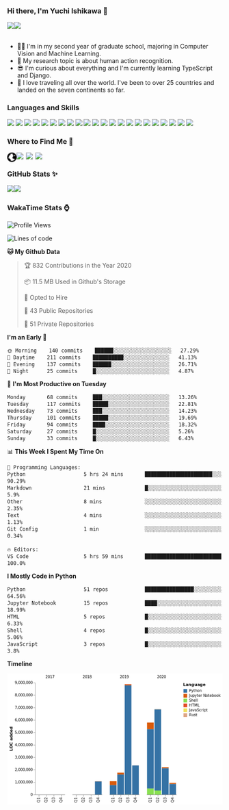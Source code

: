 ### Hi there, I'm Yuchi Ishikawa 🎉

<a href="http://yiskw713.github.io">
<img align="left" src="https://img.shields.io/website?down_color=red&down_message=dwon&label=MY%20WEBSITE&style=for-the-badge&up_message=up&url=http%3A%2F%2Fyiskw713.github.io" />
</a>
<a href="https://twitter.com/yciskw_">
<img align="left" src="https://img.shields.io/twitter/follow/yciskw_?logo=Twitter&style=for-the-badge" />
</a>
<br />
<br />

- 👨‍💻 I'm in my second year of graduate school, majoring in Computer Vision and Machine Learning. 
- 🧪 My research topic is about human action recognition.
- 😎 I'm curious about everything and I'm currently learning TypeScript and Django.
- 🎒 I love traveling all over the world. I've been to over 25 countries and landed on the seven continents so far.

### Languages and Skills

<p>
<img src="https://img.shields.io/badge/-Python-3776AB?style=flat-square&logo=Python&logoColor=white"/>
<img src="https://img.shields.io/badge/-PyTorch-EE4C2C?style=flat-square&logo=PyTorch&logoColor=white"/>
<img src="https://img.shields.io/badge/-pandas-150458?style=flat-square&logo=pandas&logoColor=white"/>
<img src="https://img.shields.io/badge/-Django-092E20?style=flat-square&logo=Django&logoColor=white"/>
<img src="https://img.shields.io/badge/-Rust-000000?style=flat-square&logo=Rust&logoColor=white"/>
<img src="https://img.shields.io/badge/-JavaScript-F7DF1E?style=flat-square&logo=JavaScript&logoColor=black"/>
<img src="https://img.shields.io/badge/-TypeScript-007ACC?style=flat-square&logo=TypeScript&logoColor=white"/>
<img src="https://img.shields.io/badge/-Vue.js-42B883?style=flat-square&logo=Vue.js&logoColor=white"/>
<img src="https://img.shields.io/badge/-Nuxt.js-00C58E?style=flat-square&logo=Vue.js&logoColor=white"/>
<img src="https://img.shields.io/badge/-C++-00599C?style=flat-square&logo=c%2B%2B&logoColor=white"/>
<img src="https://img.shields.io/badge/-HTML5-E34F26?style=flat-square&logo=HTML5&logoColor=white"/>
<img src="https://img.shields.io/badge/-CSS3-1572B6?style=flat-square&logo=CSS3&logoColor=white"/>
<img src="https://img.shields.io/badge/-Sass-1572B6?style=flat-square&logo=SASS&logoColor=white"/>
<img src="https://img.shields.io/badge/-MySQL-F29111?style=flat-square&logo=MySQL&logoColor=white"/>
<img src="https://img.shields.io/badge/-PostgreSQL-F29111?style=flat-square&logo=PostgreSQL&logoColor=white"/>
<img src="https://img.shields.io/badge/-Visual%20Studio%20Code-23A9F2?style=flat-square&logo=Visual%20Studio%20Code&logoColor=white"/>
<img src="https://img.shields.io/badge/-Vim-1572B6?style=flat-square&logo=Vim&logoColor=white"/>
<img src="https://img.shields.io/badge/-Github-181717?style=flat-square&logo=GitHub&logoColor=white"/>
<img src="https://img.shields.io/badge/-Git-F44D27?style=flat-square&logo=Git&logoColor=white"/>
<img src="https://img.shields.io/badge/-Google%20Cloud-4285F4?style=flat-square&logo=Google%20Cloud&logoColor=white"/>
<img src="https://img.shields.io/badge/-Amazon%20AWS-232F3E?style=flat-square&logo=Amazon%20AWS&logoColor=white"/>
<img src="https://img.shields.io/badge/-Docker-2496ED?style=flat-square&logo=Docker&logoColor=white"/>
</p>

### Where to Find Me 👀

[<img align="left" width="22px" src="https://raw.githubusercontent.com/iconic/open-iconic/master/svg/globe.svg" />][website]
[<img align="left" width="22px" src="https://cdn.jsdelivr.net/npm/simple-icons@v3/icons/twitter.svg" />][twitter]
[<img align="left" width="22px" src="https://cdn.jsdelivr.net/npm/simple-icons@v3/icons/linkedin.svg" />][linkedin]
[<img align="left" width="22px" src="https://cdn.jsdelivr.net/npm/simple-icons@v3/icons/instagram.svg" />][instagram]

<br />

### GitHub Stats ✨

<img align="left" src="https://github-readme-stats.yiskw713.vercel.app/api?username=yiskw713&count_private=true&show_icons=true&theme=highcontrast&include_all_commits=true" />
<img src="https://github-readme-stats.yiskw713.vercel.app/api/top-langs/?username=yiskw713&hide=jupyter%20notebook&layout=compact&theme=highcontrast" />

### WakaTime Stats ⌚️

<!--START_SECTION:waka-->
![Profile Views](http://img.shields.io/badge/Profile%20Views-5-blue)

![Lines of code](https://img.shields.io/badge/From%20Hello%20World%20I%27ve%20Written-29.6%20million%20lines%20of%20code-blue)

**🐱 My Github Data** 

> 🏆 832 Contributions in the Year 2020
 > 
> 📦 11.5 MB Used in Github's Storage 
 > 
> 💼 Opted to Hire
 > 
> 📜 43 Public Repositories
 > 
> 🔑 51 Private Repositories 

**I'm an Early 🐤** 

```text
🌞 Morning    140 commits    ██████░░░░░░░░░░░░░░░░░░░   27.29% 
🌆 Daytime    211 commits    ██████████░░░░░░░░░░░░░░░   41.13% 
🌃 Evening    137 commits    ██████░░░░░░░░░░░░░░░░░░░   26.71% 
🌙 Night      25 commits     █░░░░░░░░░░░░░░░░░░░░░░░░   4.87%

```
📅 **I'm Most Productive on Tuesday** 

```text
Monday       68 commits     ███░░░░░░░░░░░░░░░░░░░░░░   13.26% 
Tuesday      117 commits    █████░░░░░░░░░░░░░░░░░░░░   22.81% 
Wednesday    73 commits     ███░░░░░░░░░░░░░░░░░░░░░░   14.23% 
Thursday     101 commits    █████░░░░░░░░░░░░░░░░░░░░   19.69% 
Friday       94 commits     ████░░░░░░░░░░░░░░░░░░░░░   18.32% 
Saturday     27 commits     █░░░░░░░░░░░░░░░░░░░░░░░░   5.26% 
Sunday       33 commits     █░░░░░░░░░░░░░░░░░░░░░░░░   6.43%

```


📊 **This Week I Spent My Time On** 

```text
💬 Programming Languages: 
Python                   5 hrs 24 mins       ██████████████████████░░░   90.29% 
Markdown                 21 mins             █░░░░░░░░░░░░░░░░░░░░░░░░   5.9% 
Other                    8 mins              ░░░░░░░░░░░░░░░░░░░░░░░░░   2.35% 
Text                     4 mins              ░░░░░░░░░░░░░░░░░░░░░░░░░   1.13% 
Git Config               1 min               ░░░░░░░░░░░░░░░░░░░░░░░░░   0.34%

🔥 Editors: 
VS Code                  5 hrs 59 mins       █████████████████████████   100.0%

```

**I Mostly Code in Python** 

```text
Python                   51 repos            ████████████████░░░░░░░░░   64.56% 
Jupyter Notebook         15 repos            ████░░░░░░░░░░░░░░░░░░░░░   18.99% 
HTML                     5 repos             █░░░░░░░░░░░░░░░░░░░░░░░░   6.33% 
Shell                    4 repos             █░░░░░░░░░░░░░░░░░░░░░░░░   5.06% 
JavaScript               3 repos             █░░░░░░░░░░░░░░░░░░░░░░░░   3.8%

```


**Timeline**

![Chart not found](https://github.com/yiskw713/yiskw713/blob/master/charts/bar_graph.png) 


<!--END_SECTION:waka-->


[website]: https://yiskw713.github.io
[twitter]: https://twitter.com/yciskw_
[instagram]: https://www.instagram.com/yciskw_/
[linkedin]: https://www.linkedin.com/in/yiskw713/
